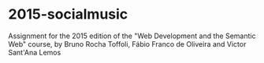 # 2015-socialmusic
Assignment for the 2015 edition of the "Web Development and the Semantic Web" course, by Bruno Rocha Toffoli, Fábio Franco de Oliveira and Victor Sant'Ana Lemos
